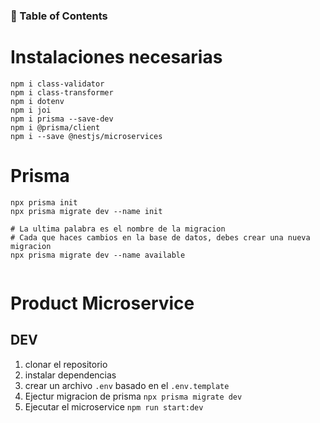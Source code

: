 ### 📝 Table of Contents

# Instalaciones necesarias
```
npm i class-validator 
npm i class-transformer 
npm i dotenv
npm i joi 
npm i prisma --save-dev
npm i @prisma/client
npm i --save @nestjs/microservices
```



# Prisma 
```
npx prisma init
npx prisma migrate dev --name init

# La ultima palabra es el nombre de la migracion
# Cada que haces cambios en la base de datos, debes crear una nueva migracion
npx prisma migrate dev --name available


```


# Product Microservice




## DEV
1. clonar el repositorio
2. instalar dependencias
3. crear un archivo `.env` basado en el `.env.template`
4. Ejectur migracion de prisma `npx prisma migrate dev`
5. Ejecutar el microservice `npm run start:dev`